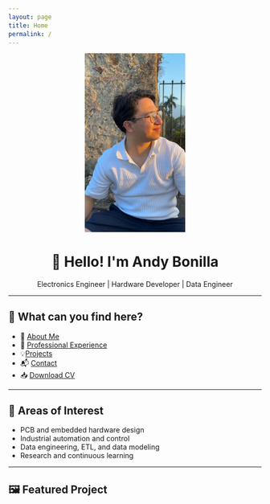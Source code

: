 ```yaml
---
layout: page
title: Home
permalink: /
---
```


<p align="center">
  <img src="assets/foto_andy.jpeg" alt="Andy Bonilla" width="200" />
</p>

<h1 align="center">👋 Hello! I'm Andy Bonilla</h1>

<p align="center">
Electronics Engineer | Hardware Developer | Data Engineer  
</p>

---

## 🌟 What can you find here?

- 📄 [About Me](about/)
- 💼 [Professional Experience](experience/)
- 💡[Projects](projects/)
- 📬 [Contact](contact/)
- 📥 [Download CV](assets/CV_AndyBonilla.pdf)

---

## 🧠 Areas of Interest

- PCB and embedded hardware design  
- Industrial automation and control  
- Data engineering, ETL, and data modeling  
- Research and continuous learning

---

## 🖼️ Featured Project
